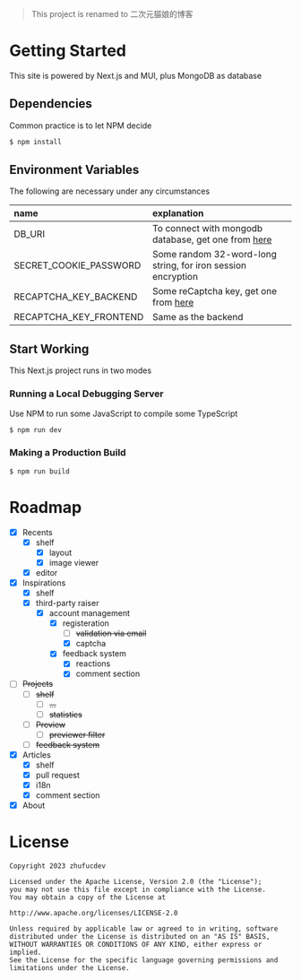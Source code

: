 > This project is renamed to 二次元猫娘的博客

# Getting Started

This site is powered by Next.js and MUI, plus MongoDB as database

## Dependencies

Common practice is to let NPM decide

```bash
$ npm install
```

## Environment Variables

The following are necessary under any circumstances

| name                   | explanation                                                                       |
|:-----------------------|:----------------------------------------------------------------------------------|
| DB_URI                 | To connect with mongodb database, get one from [here](https://cloud.mongodb.com/) |
| SECRET_COOKIE_PASSWORD | Some random 32-word-long string, for iron session encryption                      |
| RECAPTCHA_KEY_BACKEND  | Some reCaptcha key, get one from [here](https://www.google.com/recaptcha)         |
| RECAPTCHA_KEY_FRONTEND | Same as the backend                                                               |

## Start Working

This Next.js project runs in two modes

### Running a Local Debugging Server

Use NPM to run some JavaScript to compile some TypeScript

```bash
$ npm run dev
```

### Making a Production Build

```bash
$ npm run build
```

# Roadmap

- [x] Recents
    - [x] shelf
        - [x] layout
        - [x] image viewer
    - [x] editor

- [x] Inspirations
    - [x] shelf
    - [x] third-party raiser
        - [x] account management
            - [x] registeration
                - [ ] ~~validation via email~~
                - [x] captcha
            - [x] feedback system
                - [x] reactions
                - [x] comment section

- [ ] ~~Projects~~
    - [ ] ~~shelf~~
        - [ ] ~~...~~
        - [ ] ~~statistics~~
    - [ ] ~~Preview~~
        - [ ] ~~previewer filter~~
    - [ ] ~~feedback system~~

- [x] Articles
    - [x] shelf
    - [x] pull request
    - [x] i18n
    - [x] comment section

- [x] About

# License
```
Copyright 2023 zhufucdev

Licensed under the Apache License, Version 2.0 (the "License");
you may not use this file except in compliance with the License.
You may obtain a copy of the License at

http://www.apache.org/licenses/LICENSE-2.0

Unless required by applicable law or agreed to in writing, software
distributed under the License is distributed on an "AS IS" BASIS,
WITHOUT WARRANTIES OR CONDITIONS OF ANY KIND, either express or implied.
See the License for the specific language governing permissions and
limitations under the License.
```
